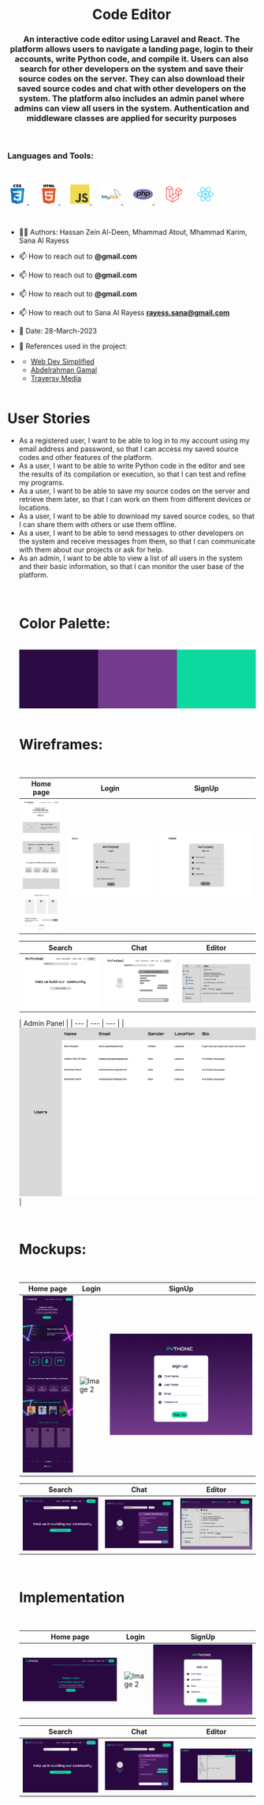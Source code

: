 <h1 align="center">Code Editor</h1>
<h3 align="center">An interactive code editor using Laravel and React. The platform allows users to navigate a landing page, login to their accounts, write Python code, and compile it. Users can also search for other developers on the system and save their source codes on the server. They can also download their saved source codes and chat with other developers on the system. The platform also includes an admin panel where admins can view all users in the system. Authentication and middleware classes are applied for security purposes</h3><br>
<h3 align="left">Languages and Tools:</h3><br>
<p align="left"> <a href="https://www.w3schools.com/css/" target="_blank" rel="noreferrer"> <img src="https://raw.githubusercontent.com/devicons/devicon/master/icons/css3/css3-original-wordmark.svg" alt="css3" width="40" height="40"/> </a>
&nbsp&nbsp&nbsp&nbsp
 <a href="https://www.w3.org/html/" target="_blank" rel="noreferrer"> <img src="https://raw.githubusercontent.com/devicons/devicon/master/icons/html5/html5-original-wordmark.svg" alt="html5" width="40" height="40"/> </a>&nbsp&nbsp&nbsp&nbsp
  <a href="https://developer.mozilla.org/en-US/docs/Web/JavaScript" target="_blank" rel="noreferrer"> <img src="https://raw.githubusercontent.com/devicons/devicon/master/icons/javascript/javascript-original.svg" alt="javascript" width="40" height="40"/> </a> &nbsp&nbsp&nbsp&nbsp
  <a href="https://www.mysql.com/" target="_blank" rel="noreferrer"> <img src="https://raw.githubusercontent.com/devicons/devicon/master/icons/mysql/mysql-original-wordmark.svg" alt="mysql" width="40" height="40"/> </a>&nbsp&nbsp&nbsp&nbsp
   <a href="https://www.php.net" target="_blank" rel="noreferrer"> <img src="https://raw.githubusercontent.com/devicons/devicon/master/icons/php/php-original.svg" alt="php" width="40" height="40"/> </a>&nbsp&nbsp&nbsp&nbsp
    <img src="https://raw.githubusercontent.com/github/explore/56a826d05cf762b2b50ecbe7d492a839b04f3fbf/topics/laravel/laravel.png" alt="laravel" width="40" height="40"/> </a> &nbsp&nbsp&nbsp&nbsp
<img src="https://raw.githubusercontent.com/github/explore/80688e429a7d4ef2fca1e82350fe8e3517d3494d/topics/react/react.png" alt="react" width="40" height="40"/> </a></p> 
<br>

- 👨‍💻 Authors: Hassan Zein Al-Deen, Mhammad Atout, Mhammad Karim, Sana Al Rayess

- 📫 How to reach out to  **@gmail.com**

- 📫 How to reach out to  **@gmail.com**

- 📫 How to reach out to  **@gmail.com**

- 📫 How to reach out to Sana Al Rayess **rayess.sana@gmail.com**



- 🌱 Date: 28-March-2023

- 📝 References used in the project:

- <ul><li><a href="https://youtu.be/mxHoPYFsTuk">Web Dev Simplified</a>
  </li>
  <li><a href="https://youtu.be/Iy7oFI76FpE" >Abdelrahman Gamal</a></li>
  <li><a href="https://youtu.be/JttTcnidSdQ">Traversy Media</a></li>
  </ul><br>

<h1 align="left">User Stories</h1>
<ul>
<li>As a registered user, I want to be able to log in to my account using my email address and password, so that I can access my saved source codes and other features of the platform.</li>
<li>As a user, I want to be able to write Python code in the editor and see the results of its compilation or execution, so that I can test and refine my programs.</li>
<li>As a user, I want to be able to save my source codes on the server and retrieve them later, so that I can work on them from different devices or locations.</li>
<li>As a user, I want to be able to download my saved source codes, so that I can share them with others or use them offline.</li>
<li>As a user, I want to be able to send messages to other developers on the system and receive messages from them, so that I can communicate with them about our projects or ask for help.</li>
<li>As an admin, I want to be able to view a list of all users in the system and their basic information, so that I can monitor the user base of the platform.</li>
<br><br>




<h1 align="left">Color Palette:</h1><br>
<img align="center" src="./readme-images/cp1.png"><br><br>

<h1 align="left">Wireframes:</h1><br>

| Home page | Login | SignUp |
| --- | --- | --- |
| ![Image 1](./readme-images/Landing.png) | ![Image 2](./readme-images/Login.png) | ![Image 3](./readme-images/Registration.png) |

| Search | Chat | Editor |
| --- | --- | --- |
| ![Image 1](./readme-images/Search.png) | ![Image 2](./readme-images/searc.png) | ![Image 3](./readme-images/CodeEditor.png) |


| Admin Panel |
| --- | --- | --- |
| ![Image 1](./readme-images/AdminPanel.png) |

<br>


<h1 align="left">Mockups:</h1><br>

| Home page | Login | SignUp |
| --- | --- | --- |
| ![Image 1](./readme-images/Landing2.png) | ![Image 2](./readme-images/login2.png) | ![Image 3](./readme-images/Registration2.png) |

| Search | Chat | Editor |
| --- | --- | --- |
| ![Image 1](./readme-images/Search2.png) | ![Image 2](./readme-images/chat2.png) | ![Image 3](./readme-images/CodeEditor2.png) |

<br>

<h1 align="left">Implementation</h1><br>

| Home page | Login | SignUp |
| --- | --- | --- |
| ![Image 1](./readme-images/home1.png) | ![Image 2](./readme-images/login2.png) | ![Image 3](./readme-images/Registration2.png) |

| Search | Chat | Editor |
| --- | --- | --- |
| ![Image 1](./readme-images/Search2.png) | ![Image 2](./readme-images/chat2.png) | ![Image 3](./readme-images/editor2.png) |

<br>

